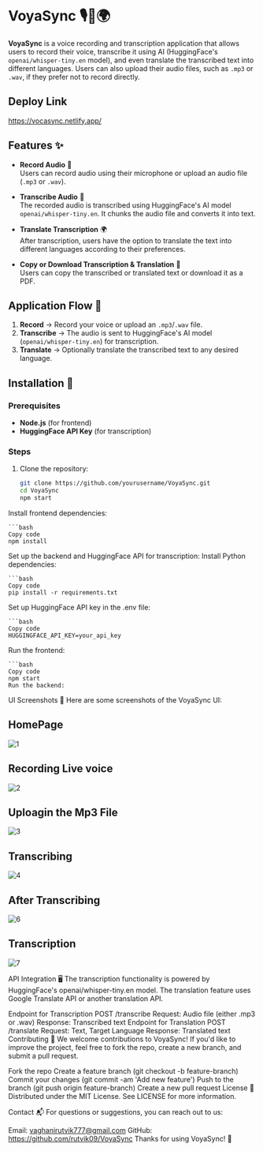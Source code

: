 # VoyaSync 🎙️📜🌍

**VoyaSync** is a voice recording and transcription application that allows users to record their voice, transcribe it using AI (HuggingFace's `openai/whisper-tiny.en` model), and even translate the transcribed text into different languages. Users can also upload their audio files, such as `.mp3` or `.wav`, if they prefer not to record directly.

## Deploy Link
 https://vocasync.netlify.app/

## Features ✨

- **Record Audio** 🎤  
  Users can record audio using their microphone or upload an audio file (`.mp3` or `.wav`).
  
- **Transcribe Audio** 📝  
  The recorded audio is transcribed using HuggingFace's AI model `openai/whisper-tiny.en`. It chunks the audio file and converts it into text.

- **Translate Transcription** 🌍  
  After transcription, users have the option to translate the text into different languages according to their preferences.

- **Copy or Download Transcription & Translation** 💾  
  Users can copy the transcribed or translated text or download it as a PDF.

## Application Flow 🔄

1. **Record** → Record your voice or upload an `.mp3`/`.wav` file.
2. **Transcribe** → The audio is sent to HuggingFace's AI model (`openai/whisper-tiny.en`) for transcription.
3. **Translate** → Optionally translate the transcribed text to any desired language.

## Installation 🚀

### Prerequisites
- **Node.js** (for frontend)
- **HuggingFace API Key** (for transcription)

### Steps

1. Clone the repository:

   ```bash
   git clone https://github.com/yourusername/VoyaSync.git
   cd VoyaSync
   npm start
Install frontend dependencies:

    ```bash
    Copy code
    npm install
Set up the backend and HuggingFace API for transcription:
Install Python dependencies:

    ```bash
    Copy code
    pip install -r requirements.txt
Set up HuggingFace API key in the .env file:

    ```bash
    Copy code
    HUGGINGFACE_API_KEY=your_api_key
Run the frontend:

    ```bash
    Copy code
    npm start
    Run the backend:

UI Screenshots 📸
Here are some screenshots of the VoyaSync UI:

## **HomePage**

![1](https://github.com/user-attachments/assets/3dfaa68a-8e36-4037-8c94-7ed84adbd02d)

## **Recording Live voice**

![2](https://github.com/user-attachments/assets/281e22b0-d578-4dcb-a093-e637c35e8e13)

## **Uploagin the Mp3 File** 

![3](https://github.com/user-attachments/assets/2e371ec3-78a2-486f-ba9f-c24efe835b06)

## **Transcribing**

![4](https://github.com/user-attachments/assets/7a9a6de5-95f0-496f-9b49-58c343674e31)

## **After Transcribing**

![6](https://github.com/user-attachments/assets/fdbeeddc-27a5-4f2c-98d4-990924eca7f5)

## **Transcription**

![7](https://github.com/user-attachments/assets/13b3c1ee-36bb-4f8a-8ae6-146a8c58d08d)







API Integration 🖥️
The transcription functionality is powered by HuggingFace's openai/whisper-tiny.en model. The translation feature uses Google Translate API or another translation API.

Endpoint for Transcription
POST /transcribe
Request: Audio file (either .mp3 or .wav)
Response: Transcribed text
Endpoint for Translation
POST /translate
Request: Text, Target Language
Response: Translated text
Contributing 🤝
We welcome contributions to VoyaSync! If you'd like to improve the project, feel free to fork the repo, create a new branch, and submit a pull request.

Fork the repo
Create a feature branch (git checkout -b feature-branch)
Commit your changes (git commit -am 'Add new feature')
Push to the branch (git push origin feature-branch)
Create a new pull request
License 📜
Distributed under the MIT License. See LICENSE for more information.

Contact 📬
For questions or suggestions, you can reach out to us:

Email: vaghanirutvik777@gmail.com
GitHub: https://github.com/rutvik09/VoyaSync
Thanks for using VoyaSync! 🎉

